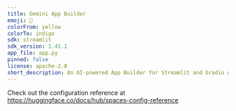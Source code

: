 ```yaml
---
title: Gemini App Builder
emoji: 👀
colorFrom: yellow
colorTo: indigo
sdk: streamlit
sdk_version: 1.41.1
app_file: app.py
pinned: false
license: apache-2.0
short_description: An AI-powered App Builder for Streamlit and Gradio Apps
---
```


Check out the configuration reference at https://huggingface.co/docs/hub/spaces-config-reference

